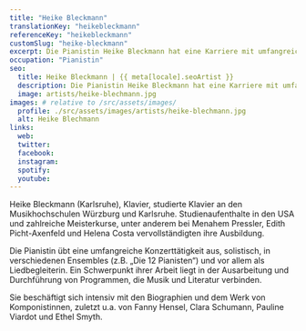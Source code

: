 ```yaml
---
title: "Heike Bleckmann"
translationKey: "heikebleckmann"
referenceKey: "heikebleckmann"
customSlug: "heike-bleckmann"
excerpt: Die Pianistin Heike Bleckmann hat eine Karriere mit umfangreicher Solokonzerttätigkeit, aber auch mit verschiedenen Ensembles und als Liedbegleiterin.
occupation: "Pianistin"
seo:
  title: Heike Bleckmann | {{ meta[locale].seoArtist }}
  description: Die Pianistin Heike Bleckmann hat eine Karriere mit umfangreicher Solokonzerttätigkeit und ist Teil verschiedener Ensembles.
  image: artists/heike-blechmann.jpg
images: # relative to /src/assets/images/
  profile: ./src/assets/images/artists/heike-blechmann.jpg
  alt: Heike Blechmann
links:
  web:
  twitter:
  facebook:
  instagram:
  spotify:
  youtube:
---
```


Heike Bleckmann (Karlsruhe), Klavier, studierte Klavier an den Musikhochschulen Würzburg und Karlsruhe. Studienaufenthalte in den USA und zahlreiche Meisterkurse, unter anderem bei Menahem Pressler, Edith Picht-Axenfeld und Helena Costa vervollständigten ihre Ausbildung.

Die Pianistin übt eine umfangreiche Konzerttätigkeit aus, solistisch, in verschiedenen Ensembles (z.B. „Die 12 Pianisten“) und vor allem als Liedbegleiterin. Ein Schwerpunkt ihrer Arbeit liegt in der Ausarbeitung und Durchführung von Programmen, die Musik und Literatur verbinden.

Sie beschäftigt sich intensiv mit den Biographien und dem Werk von Komponistinnen, zuletzt u.a. von Fanny Hensel, Clara Schumann, Pauline Viardot und Ethel Smyth.
